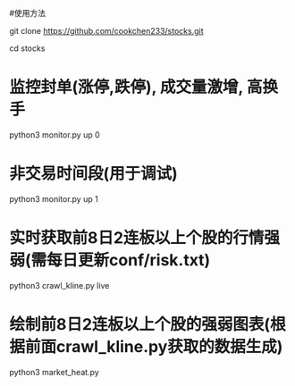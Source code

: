 #使用方法

git clone https://github.com/cookchen233/stocks.git

cd stocks

# 监控封单(涨停,跌停), 成交量激增, 高换手
python3 monitor.py up 0
# 非交易时间段(用于调试)
python3 monitor.py up 1

# 实时获取前8日2连板以上个股的行情强弱(需每日更新conf/risk.txt)
python3 crawl_kline.py live

# 绘制前8日2连板以上个股的强弱图表(根据前面crawl_kline.py获取的数据生成)
python3 market_heat.py




